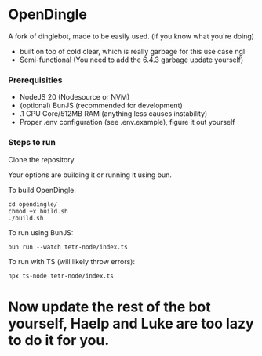 # OpenDingle
A fork of dinglebot, made to be easily used. (if you know what you're doing)
- built on top of cold clear, which is really garbage for this use case ngl
- Semi-functional (You need to add the 6.4.3 garbage update yourself)

### Prerequisities
- NodeJS 20 (Nodesource or NVM)
- (optional) BunJS (recommended for development)
- .1 CPU Core/512MB RAM (anything less causes instability)
- Proper .env configuration (see .env.example), figure it out yourself

### Steps to run

Clone the repository

Your options are building it or running it using bun.

To build OpenDingle:
```
cd opendingle/
chmod +x build.sh
./build.sh
```
To run using BunJS:
```
bun run --watch tetr-node/index.ts
```
To run with TS (will likely throw errors):
```
npx ts-node tetr-node/index.ts
```

# Now update the rest of the bot yourself, Haelp and Luke are too lazy to do it for you.
